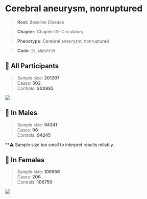 # Cerebral aneurysm, nonruptured

> **Root:** Baseline Disease  

> **Chapter:** Chapter IX- Circulatory  

> **Phenotype:** Cerebral aneurysm, nonruptured  

> **Code:** `I9_ANEURYSM`

## 🧪 All Participants  
> Sample size: **201297**  
> Cases: **302**  
> Controls: **200995**
<img src="/Disease/Figures/ALL/Incidence/I9_ANEURYSM.png"/>
<CsvTable src="/Disease/Data/ALL/Incidence/COX_I9_ANEURYSM.csv" label="🔍 View full results" />

## 👨 In Males  
> Sample size: **94341**  
> Cases: **96**  
> Controls: **94245**

**⚠️ Sample size too small to interpret results reliably.


## 👩 In Females  
> Sample size: **106956**  
> Cases: **206**  
> Controls: **106750**
<img src="/Disease/Figures/Female/Incidence/I9_ANEURYSM.png"/>
<CsvTable src="/Disease/Data/Female/Incidence/COX_I9_ANEURYSM.csv" label="🔍 View full results" />
